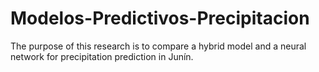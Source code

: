 # Modelos-Predictivos-Precipitacion
The purpose of this research is to compare a hybrid model and a neural network for precipitation prediction in Junín.
